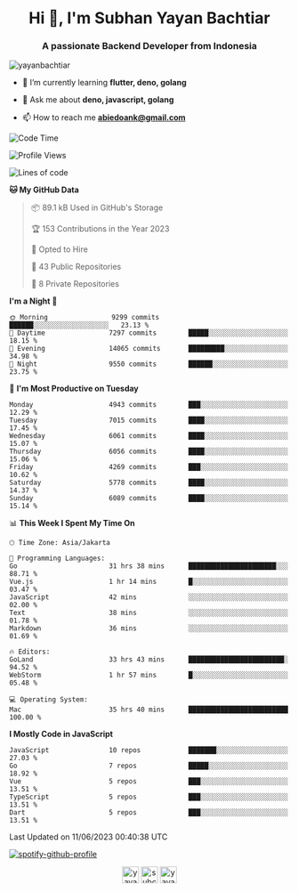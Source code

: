 <h1 align="center">Hi 👋, I'm Subhan Yayan Bachtiar</h1>
<h3 align="center">A passionate Backend Developer from Indonesia</h3>

<p align="left"> <img src="https://komarev.com/ghpvc/?username=yayanbachtiar" alt="yayanbachtiar" /> </p>

- 🌱 I’m currently learning **flutter, deno, golang**

- 💬 Ask me about **deno, javascript, golang**

- 📫 How to reach me **abiedoank@gmail.com**

<!--START_SECTION:waka-->
![Code Time](http://img.shields.io/badge/Code%20Time-5%2C467%20hrs-blue)

![Profile Views](http://img.shields.io/badge/Profile%20Views-0-blue)

![Lines of code](https://img.shields.io/badge/From%20Hello%20World%20I%27ve%20Written-44.4%20million%20lines%20of%20code-blue)

**🐱 My GitHub Data** 

> 📦 89.1 kB Used in GitHub's Storage 
 > 
> 🏆 153 Contributions in the Year 2023
 > 
> 💼 Opted to Hire
 > 
> 📜 43 Public Repositories 
 > 
> 🔑 8 Private Repositories 
 > 
**I'm a Night 🦉** 

```text
🌞 Morning                9299 commits        ██████░░░░░░░░░░░░░░░░░░░   23.13 % 
🌆 Daytime                7297 commits        █████░░░░░░░░░░░░░░░░░░░░   18.15 % 
🌃 Evening                14065 commits       █████████░░░░░░░░░░░░░░░░   34.98 % 
🌙 Night                  9550 commits        ██████░░░░░░░░░░░░░░░░░░░   23.75 % 
```
📅 **I'm Most Productive on Tuesday** 

```text
Monday                   4943 commits        ███░░░░░░░░░░░░░░░░░░░░░░   12.29 % 
Tuesday                  7015 commits        ████░░░░░░░░░░░░░░░░░░░░░   17.45 % 
Wednesday                6061 commits        ████░░░░░░░░░░░░░░░░░░░░░   15.07 % 
Thursday                 6056 commits        ████░░░░░░░░░░░░░░░░░░░░░   15.06 % 
Friday                   4269 commits        ███░░░░░░░░░░░░░░░░░░░░░░   10.62 % 
Saturday                 5778 commits        ████░░░░░░░░░░░░░░░░░░░░░   14.37 % 
Sunday                   6089 commits        ████░░░░░░░░░░░░░░░░░░░░░   15.14 % 
```


📊 **This Week I Spent My Time On** 

```text
🕑︎ Time Zone: Asia/Jakarta

💬 Programming Languages: 
Go                       31 hrs 38 mins      ██████████████████████░░░   88.71 % 
Vue.js                   1 hr 14 mins        █░░░░░░░░░░░░░░░░░░░░░░░░   03.47 % 
JavaScript               42 mins             ░░░░░░░░░░░░░░░░░░░░░░░░░   02.00 % 
Text                     38 mins             ░░░░░░░░░░░░░░░░░░░░░░░░░   01.78 % 
Markdown                 36 mins             ░░░░░░░░░░░░░░░░░░░░░░░░░   01.69 % 

🔥 Editors: 
GoLand                   33 hrs 43 mins      ████████████████████████░   94.52 % 
WebStorm                 1 hr 57 mins        █░░░░░░░░░░░░░░░░░░░░░░░░   05.48 % 

💻 Operating System: 
Mac                      35 hrs 40 mins      █████████████████████████   100.00 % 
```

**I Mostly Code in JavaScript** 

```text
JavaScript               10 repos            ███████░░░░░░░░░░░░░░░░░░   27.03 % 
Go                       7 repos             █████░░░░░░░░░░░░░░░░░░░░   18.92 % 
Vue                      5 repos             ███░░░░░░░░░░░░░░░░░░░░░░   13.51 % 
TypeScript               5 repos             ███░░░░░░░░░░░░░░░░░░░░░░   13.51 % 
Dart                     5 repos             ███░░░░░░░░░░░░░░░░░░░░░░   13.51 % 
```




 Last Updated on 11/06/2023 00:40:38 UTC
<!--END_SECTION:waka-->

[![spotify-github-profile](https://spotify-github-profile.vercel.app/api/view?uid=31qtu2k4v3mbxp7clcmm6imuqq6e&cover_image=true&theme=default&show_offline=false&bar_color=53b14f&bar_color_cover=true)](https://github.com/kittinan/spotify-github-profile)


<p align="center">
<a href="https://dev.to/yayanbachtiar" target="blank"><img align="center" src="https://cdn.jsdelivr.net/npm/simple-icons@3.0.1/icons/dev-dot-to.svg" alt="yayanbachtiar" height="30" width="30" /></a>
<a href="https://linkedin.com/in/subchanyayanbachtiar" target="blank"><img align="center" src="https://cdn.jsdelivr.net/npm/simple-icons@3.0.1/icons/linkedin.svg" alt="subchanyayanbachtiar" height="30" width="30" /></a>
<a href="https://codesandbox.com/yayanbachtiar" target="blank"><img align="center" src="https://cdn.jsdelivr.net/npm/simple-icons@3.0.1/icons/codesandbox.svg" alt="yayanbachtiar" height="30" width="30" /></a>
</p>
